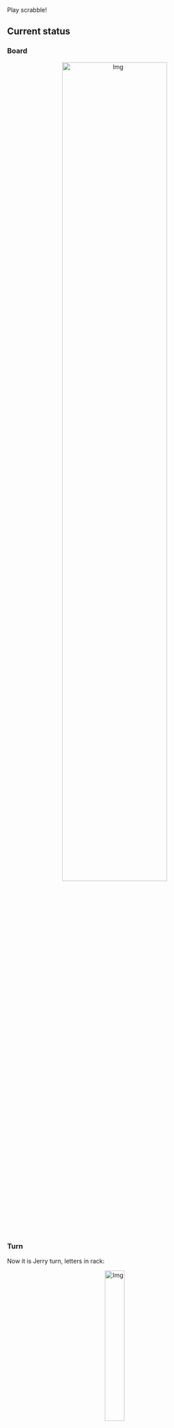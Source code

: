
Play scrabble!
## Current status
### Board
<p align="center">
<img src="https://raw.githubusercontent.com/radosz99/radosz99/main/board.png" width=70% alt="Img"/>
    </p>
    
### Turn
Now it is Jerry turn, letters in rack:
<p align="center">
<img src="https://raw.githubusercontent.com/radosz99/radosz99/main/rack.png" width=30% alt="Img"/>
</p>

### Game score
| Id | Player name | Points |
  | - | - | - |  
|0 | Tom | 47
|1 | Jerry | 58
## Make the move
Make the move and insert the letters by creating an [issue](https://github.com/radosz99/radosz99/issues/new?title=scrabble%7Cmove%7C7%3AA%3ARIDE&body=Just+push+%27Submit+new+issue%27+or+update+with+your+move.) according to the rules or...

## Possibly best moves  
Are you sure? :smiling_imp: :smiling_imp: :smiling_imp:
<details>
  <summary>Spoiler warning!</summary>
  
  | Id | Move | Issue link | Points |
  | - | - | - | - |  
|1| F:10:anexe | [scrabble&#124;move&#124;F:10:anexe](https://github.com/radosz99/radosz99/issues/new?title=scrabble%7Cmove%7CF%3A10%3Aanexe&body=Just+push+%27Submit+new+issue%27+or+update+with+your+move.) | 28 
|2| F:10:anexo | [scrabble&#124;move&#124;F:10:anexo](https://github.com/radosz99/radosz99/issues/new?title=scrabble%7Cmove%7CF%3A10%3Aanexo&body=Just+push+%27Submit+new+issue%27+or+update+with+your+move.) | 28 
|3| 3:C:oxean | [scrabble&#124;move&#124;3:C:oxean](https://github.com/radosz99/radosz99/issues/new?title=scrabble%7Cmove%7C3%3AC%3Aoxean&body=Just+push+%27Submit+new+issue%27+or+update+with+your+move.) | 24 
|4| 3:C:noxa | [scrabble&#124;move&#124;3:C:noxa](https://github.com/radosz99/radosz99/issues/new?title=scrabble%7Cmove%7C3%3AC%3Anoxa&body=Just+push+%27Submit+new+issue%27+or+update+with+your+move.) | 22 
|5| 3:C:oxea | [scrabble&#124;move&#124;3:C:oxea](https://github.com/radosz99/radosz99/issues/new?title=scrabble%7Cmove%7C3%3AC%3Aoxea&body=Just+push+%27Submit+new+issue%27+or+update+with+your+move.) | 22 
|6| F:9:laxen | [scrabble&#124;move&#124;F:9:laxen](https://github.com/radosz99/radosz99/issues/new?title=scrabble%7Cmove%7CF%3A9%3Alaxen&body=Just+push+%27Submit+new+issue%27+or+update+with+your+move.) | 16 
|7| 3:F:anexe | [scrabble&#124;move&#124;3:F:anexe](https://github.com/radosz99/radosz99/issues/new?title=scrabble%7Cmove%7C3%3AF%3Aanexe&body=Just+push+%27Submit+new+issue%27+or+update+with+your+move.) | 13 
|8| 3:F:anexo | [scrabble&#124;move&#124;3:F:anexo](https://github.com/radosz99/radosz99/issues/new?title=scrabble%7Cmove%7C3%3AF%3Aanexo&body=Just+push+%27Submit+new+issue%27+or+update+with+your+move.) | 13 
|9| F:10:axon | [scrabble&#124;move&#124;F:10:axon](https://github.com/radosz99/radosz99/issues/new?title=scrabble%7Cmove%7CF%3A10%3Aaxon&body=Just+push+%27Submit+new+issue%27+or+update+with+your+move.) | 13 
|10| F:9:laxe | [scrabble&#124;move&#124;F:9:laxe](https://github.com/radosz99/radosz99/issues/new?title=scrabble%7Cmove%7CF%3A9%3Alaxe&body=Just+push+%27Submit+new+issue%27+or+update+with+your+move.) | 13 
</details>
    
## Latest moves

| Id | Type | Move / Letters to replace | Created words / New letters | Date | Points | Player | Who |
| - | - | - | - | - | - | - | - |
|4| INSERT | 5:B:autillo | ['AUTILLO'] | 12/08/2022, 01:53:16 | 15 | Tom | [radosz99](github.com/radosz99) |
|3| INSERT | F:3:aullen | ['AULLEN'] | 12/08/2022, 01:52:23 | 28 | Jerry | [radosz99](github.com/radosz99) |
|2| INSERT | 10:B:acata | ['ACATA'] | 12/08/2022, 01:43:10 | 14 | Tom | [radosz99](github.com/radosz99) |
|1| INSERT | C:7:afecte | ['AFECTE'] | 12/08/2022, 01:42:23 | 30 | Jerry | [radosz99](github.com/radosz99) |
|0| INSERT | 7:C:adonio | ['ADONIO'] | 12/08/2022, 01:37:42 | 18 | Tom | [radosz99](github.com/radosz99) |